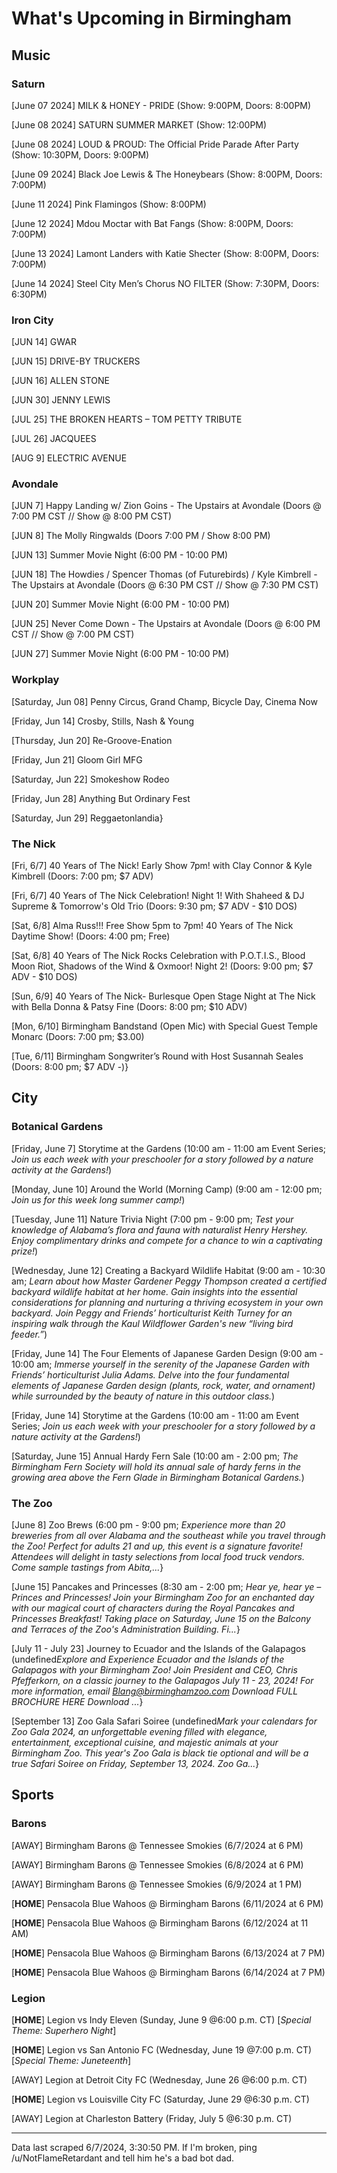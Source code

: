 # What's Upcoming in Birmingham

## Music

### Saturn

[June 07 2024] MILK & HONEY - PRIDE (Show: 9:00PM, Doors: 8:00PM)

[June 08 2024] SATURN SUMMER MARKET (Show: 12:00PM)

[June 08 2024] LOUD & PROUD: The Official Pride Parade After Party (Show: 10:30PM, Doors: 9:00PM)

[June 09 2024] Black Joe Lewis & The Honeybears (Show: 8:00PM, Doors: 7:00PM)

[June 11 2024] Pink Flamingos (Show: 8:00PM)

[June 12 2024] Mdou Moctar with Bat Fangs (Show: 8:00PM, Doors: 7:00PM)

[June 13 2024] Lamont Landers with Katie Shecter (Show: 8:00PM, Doors: 7:00PM)

[June 14 2024] Steel City Men’s Chorus NO FILTER (Show: 7:30PM, Doors: 6:30PM)

### Iron City

[JUN 14] GWAR

[JUN 15] DRIVE-BY TRUCKERS

[JUN 16] ALLEN STONE

[JUN 30] JENNY LEWIS

[JUL 25] THE BROKEN HEARTS – TOM PETTY TRIBUTE

[JUL 26] JACQUEES

[AUG 9] ELECTRIC AVENUE

### Avondale

[JUN 7] Happy Landing w/ Zion Goins - The Upstairs at Avondale (Doors @ 7:00 PM CST // Show @ 8:00 PM CST)

[JUN 8] The Molly Ringwalds (Doors 7:00 PM / Show 8:00 PM)

[JUN 13] Summer Movie Night (6:00 PM - 10:00 PM)

[JUN 18] The Howdies / Spencer Thomas (of Futurebirds) / Kyle Kimbrell - The Upstairs at Avondale (Doors @ 6:30 PM CST // Show @ 7:30 PM CST)

[JUN 20] Summer Movie Night (6:00 PM - 10:00 PM)

[JUN 25] Never Come Down - The Upstairs at Avondale (Doors @ 6:00 PM CST // Show @ 7:00 PM CST)

[JUN 27] Summer Movie Night (6:00 PM - 10:00 PM)

### Workplay

[Saturday, Jun 08] Penny Circus, Grand Champ, Bicycle Day, Cinema Now

[Friday, Jun 14] Crosby, Stills, Nash & Young

[Thursday, Jun 20] Re-Groove-Enation

[Friday, Jun 21] Gloom Girl MFG

[Saturday, Jun 22] Smokeshow Rodeo

[Friday, Jun 28] Anything But Ordinary Fest

[Saturday, Jun 29] Reggaetonlandia}

### The Nick

[Fri, 6/7] 40 Years of The Nick! Early Show 7pm! with Clay Connor & Kyle Kimbrell (Doors: 7:00 pm; $7 ADV)

[Fri, 6/7] 40 Years of The Nick Celebration! Night 1! With Shaheed & DJ Supreme & Tomorrow's Old Trio (Doors: 9:30 pm; $7 ADV - $10 DOS)

[Sat, 6/8] Alma Russ!!! Free Show 5pm to 7pm! 40 Years of The Nick Daytime Show! (Doors: 4:00 pm; Free)

[Sat, 6/8] 40 Years of The Nick Rocks Celebration with P.O.T.I.S., Blood Moon Riot, Shadows of the Wind & Oxmoor! Night 2! (Doors: 9:00 pm; $7 ADV - $10 DOS)

[Sun, 6/9] 40 Years of The Nick- Burlesque Open Stage Night at The Nick with Bella Donna & Patsy Fine (Doors: 8:00 pm; $10 ADV)

[Mon, 6/10] Birmingham Bandstand (Open Mic) with Special Guest Temple Monarc (Doors: 7:00 pm; $3.00)

[Tue, 6/11] Birmingham Songwriter’s Round with Host Susannah Seales (Doors: 8:00 pm; $7 ADV -)}

## City

### Botanical Gardens

[Friday, June 7] Storytime at the Gardens (10:00 am - 11:00 am Event Series; _Join us each week with your preschooler for a story followed by a nature activity at the Gardens!_)

[Monday, June 10] Around the World (Morning Camp) (9:00 am - 12:00 pm; _Join us for this week long summer camp!_)

[Tuesday, June 11] Nature Trivia Night (7:00 pm - 9:00 pm; _Test your knowledge of Alabama’s flora and fauna with naturalist Henry Hershey. Enjoy complimentary drinks and compete for a chance to win a captivating prize!_)

[Wednesday, June 12] Creating a Backyard Wildlife Habitat (9:00 am - 10:30 am; _Learn about how Master Gardener Peggy Thompson created a certified backyard wildlife habitat at her home. Gain insights into the essential considerations for planning and nurturing a thriving ecosystem in your own backyard. Join Peggy and Friends’ horticulturist Keith Turney for an inspiring walk through the Kaul Wildflower Garden's new “living bird feeder.”_)

[Friday, June 14] The Four Elements of Japanese Garden Design (9:00 am - 10:00 am; _Immerse yourself in the serenity of the Japanese Garden with Friends’ horticulturist Julia Adams. Delve into the four fundamental elements of Japanese Garden design (plants, rock, water, and ornament) while surrounded by the beauty of nature in this outdoor class._)

[Friday, June 14] Storytime at the Gardens (10:00 am - 11:00 am Event Series; _Join us each week with your preschooler for a story followed by a nature activity at the Gardens!_)

[Saturday, June 15] Annual Hardy Fern Sale (10:00 am - 2:00 pm; _The Birmingham Fern Society will hold its annual sale of hardy ferns in the growing area above the Fern Glade in Birmingham Botanical Gardens._)

### The Zoo

[June 8] Zoo Brews (6:00 pm - 9:00 pm; _Experience more than 20 breweries from all over Alabama and the southeast while you travel through the Zoo! Perfect for adults 21 and up, this event is a signature favorite! Attendees will delight in tasty selections from local food truck vendors. Come sample tastings from Abita,..._}

[June 15] Pancakes and Princesses (8:30 am - 2:00 pm; _Hear ye, hear ye – Princes and Princesses! Join your Birmingham Zoo for an enchanted day with our magical court of characters during the Royal Pancakes and Princesses Breakfast! Taking place on Saturday, June 15 on the Balcony and Terraces of the Zoo's Administration Building. Fi..._}

[July 11 - July 23] Journey to Ecuador and the Islands of the Galapagos (undefined*Explore and Experience Ecuador and the Islands of the Galapagos with your Birmingham Zoo! Join President and CEO, Chris Pfefferkorn, on a classic journey to the Galapagos July 11 - 23, 2024! For more information, email Blang@birminghamzoo.com Download FULL BROCHURE HERE Download ...*}

[September 13] Zoo Gala Safari Soiree (undefined*Mark your calendars for Zoo Gala 2024, an unforgettable evening filled with elegance, entertainment, exceptional cuisine, and majestic animals at your Birmingham Zoo. This year's Zoo Gala is black tie optional and will be a true Safari Soiree on Friday, September 13, 2024. Zoo Ga...*}

## Sports

### Barons

[AWAY] Birmingham Barons @ Tennessee Smokies (6/7/2024 at 6 PM)

[AWAY] Birmingham Barons @ Tennessee Smokies (6/8/2024 at 6 PM)

[AWAY] Birmingham Barons @ Tennessee Smokies (6/9/2024 at 1 PM)

[**HOME**] Pensacola Blue Wahoos @ Birmingham Barons (6/11/2024 at 6 PM)

[**HOME**] Pensacola Blue Wahoos @ Birmingham Barons (6/12/2024 at 11 AM)

[**HOME**] Pensacola Blue Wahoos @ Birmingham Barons (6/13/2024 at 7 PM)

[**HOME**] Pensacola Blue Wahoos @ Birmingham Barons (6/14/2024 at 7 PM)

### Legion

[**HOME**] Legion vs Indy Eleven (Sunday, June 9 @6:00 p.m. CT) [*Special Theme: Superhero Night*]

[**HOME**] Legion vs San Antonio FC (Wednesday, June 19 @7:00 p.m. CT) [*Special Theme: Juneteenth*]

[AWAY] Legion at Detroit City FC (Wednesday, June 26 @6:00 p.m. CT)

[**HOME**] Legion vs Louisville City FC (Saturday, June 29 @6:30 p.m. CT)

[AWAY] Legion at Charleston Battery (Friday, July 5 @6:30 p.m. CT)

---

Data last scraped 6/7/2024, 3:30:50 PM. If I'm broken, ping /u/NotFlameRetardant and tell him he's a bad bot dad.
